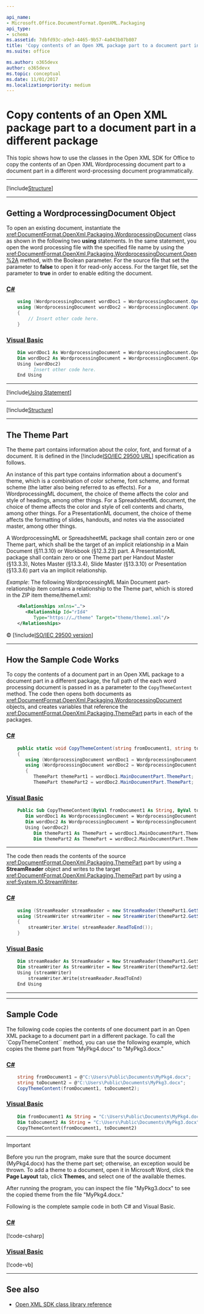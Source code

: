 ```yaml
---

api_name:
- Microsoft.Office.DocumentFormat.OpenXML.Packaging
api_type:
- schema
ms.assetid: 7dbfd93c-a9e3-4465-9b57-4a043b07b807
title: 'Copy contents of an Open XML package part to a document part in a different package'
ms.suite: office

ms.author: o365devx
author: o365devx
ms.topic: conceptual
ms.date: 11/01/2017
ms.localizationpriority: medium
---
```


# Copy contents of an Open XML package part to a document part in a different package

This topic shows how to use the classes in the Open XML SDK for
Office to copy the contents of an Open XML Wordprocessing document part
to a document part in a different word-processing document
programmatically.



--------------------------------------------------------------------------------
[!include[Structure](../includes/word/packages-and-document-parts.md)]


--------------------------------------------------------------------------------
## Getting a WordprocessingDocument Object
To open an existing document, instantiate the <xref:DocumentFormat.OpenXml.Packaging.WordprocessingDocument> class as shown in
the following two **using** statements. In the
same statement, you open the word processing file with the specified
file name by using the <xref:DocumentFormat.OpenXml.Packaging.WordprocessingDocument.Open%2A> method, with the Boolean parameter.
For the source file that set the parameter to **false** to open it for read-only access. For the
target file, set the parameter to **true** in
order to enable editing the document.

### [C#](#tab/cs-0)
```csharp
    using (WordprocessingDocument wordDoc1 = WordprocessingDocument.Open(fromDocument1, false))
    using (WordprocessingDocument wordDoc2 = WordprocessingDocument.Open(toDocument2, true))
    {
        // Insert other code here.
    }
```

### [Visual Basic](#tab/vb-0)
```vb
    Dim wordDoc1 As WordprocessingDocument = WordprocessingDocument.Open(fromDocument1, False)
    Dim wordDoc2 As WordprocessingDocument = WordprocessingDocument.Open(toDocument2, True)
    Using (wordDoc2)
        ' Insert other code here.
    End Using
```
***

[!include[Using Statement](../includes/using-statement.md)]

--------------------------------------------------------------------------------

[!include[Structure](../includes/word/structure.md)]

--------------------------------------------------------------------------------
## The Theme Part
The theme part contains information about the color, font, and format of
a document. It is defined in the [!include[ISO/IEC 29500 URL](../includes/iso-iec-29500-link.md)] specification as
follows.

An instance of this part type contains information about a document's
theme, which is a combination of color scheme, font scheme, and format
scheme (the latter also being referred to as effects). For a
WordprocessingML document, the choice of theme affects the color and
style of headings, among other things. For a SpreadsheetML document, the
choice of theme affects the color and style of cell contents and charts,
among other things. For a PresentationML document, the choice of theme
affects the formatting of slides, handouts, and notes via the associated
master, among other things.

A WordprocessingML or SpreadsheetML package shall contain zero or one
Theme part, which shall be the target of an implicit relationship in a
Main Document (§11.3.10) or Workbook (§12.3.23) part. A PresentationML
package shall contain zero or one Theme part per Handout Master
(§13.3.3), Notes Master (§13.3.4), Slide Master (§13.3.10) or
Presentation (§13.3.6) part via an implicit relationship.

*Example*: The following WordprocessingML Main Document
part-relationship item contains a relationship to the Theme part, which
is stored in the ZIP item theme/theme1.xml:

```xml
    <Relationships xmlns="…">
       <Relationship Id="rId4"
          Type="https://…/theme" Target="theme/theme1.xml"/>
    </Relationships>
```


© [!include[ISO/IEC 29500 version](../includes/iso-iec-29500-version.md)]


--------------------------------------------------------------------------------
## How the Sample Code Works
To copy the contents of a document part in an Open XML package to a
document part in a different package, the full path of the each word
processing document is passed in as a parameter to the `CopyThemeContent` method. The code then opens both
documents as <xref:DocumentFormat.OpenXml.Packaging.WordprocessingDocument>
objects, and creates variables that reference the <xref:DocumentFormat.OpenXml.Packaging.ThemePart> parts in each of the packages.

### [C#](#tab/cs-1)
```csharp
    public static void CopyThemeContent(string fromDocument1, string toDocument2)
    {
       using (WordprocessingDocument wordDoc1 = WordprocessingDocument.Open(fromDocument1, false))
       using (WordprocessingDocument wordDoc2 = WordprocessingDocument.Open(toDocument2, true))
       {
          ThemePart themePart1 = wordDoc1.MainDocumentPart.ThemePart;
          ThemePart themePart2 = wordDoc2.MainDocumentPart.ThemePart;
```

### [Visual Basic](#tab/vb-1)
```vb
    Public Sub CopyThemeContent(ByVal fromDocument1 As String, ByVal toDocument2 As String)
       Dim wordDoc1 As WordprocessingDocument = WordprocessingDocument.Open(fromDocument1, False)
       Dim wordDoc2 As WordprocessingDocument = WordprocessingDocument.Open(toDocument2, True)
       Using (wordDoc2)
          Dim themePart1 As ThemePart = wordDoc1.MainDocumentPart.ThemePart
          Dim themePart2 As ThemePart = wordDoc2.MainDocumentPart.ThemePart
```
***


The code then reads the contents of the source <xref:DocumentFormat.OpenXml.Packaging.ThemePart>  part by using a **StreamReader** object and writes to the target
<xref:DocumentFormat.OpenXml.Packaging.ThemePart> part by using a <xref:System.IO.StreamWriter>.

### [C#](#tab/cs-2)
```csharp
    using (StreamReader streamReader = new StreamReader(themePart1.GetStream()))
    using (StreamWriter streamWriter = new StreamWriter(themePart2.GetStream(FileMode.Create))) 
    {
        streamWriter.Write( streamReader.ReadToEnd());
    }
```

### [Visual Basic](#tab/vb-2)
```vb
    Dim streamReader As StreamReader = New StreamReader(themePart1.GetStream())
    Dim streamWriter As StreamWriter = New StreamWriter(themePart2.GetStream(FileMode.Create))
    Using (streamWriter)
        streamWriter.Write(streamReader.ReadToEnd)
    End Using
```
***


--------------------------------------------------------------------------------
## Sample Code
The following code copies the contents of one document part in an Open
XML package to a document part in a different package. To call the `CopyThemeContent`` method, you can use the
following example, which copies the theme part from "MyPkg4.docx" to
"MyPkg3.docx."

### [C#](#tab/cs-3)
```csharp
    string fromDocument1 = @"C:\Users\Public\Documents\MyPkg4.docx";
    string toDocument2 = @"C:\Users\Public\Documents\MyPkg3.docx";
    CopyThemeContent(fromDocument1, toDocument2);
```

### [Visual Basic](#tab/vb-3)
```vb
    Dim fromDocument1 As String = "C:\Users\Public\Documents\MyPkg4.docx"
    Dim toDocument2 As String = "C:\Users\Public\Documents\MyPkg3.docx"
    CopyThemeContent(fromDocument1, toDocument2)
```
***


> [!IMPORTANT]
> Before you run the program, make sure that the source document (MyPkg4.docx) has the theme part set; otherwise, an exception would be thrown. To add a theme to a document, open it in Microsoft Word, click the **Page Layout** tab, click **Themes**, and select one of the available themes.

After running the program, you can inspect the file "MyPkg3.docx" to see
the copied theme from the file "MyPkg4.docx."

Following is the complete sample code in both C\# and Visual Basic.

### [C#](#tab/cs)
[!code-csharp[](../../samples/word/copy_the_contents_of_an_open_xml_package_part_to_a_part_a_dif/cs/Program.cs)]

### [Visual Basic](#tab/vb)
[!code-vb[](../../samples/word/copy_the_contents_of_an_open_xml_package_part_to_a_part_a_dif/vb/Program.vb)]

--------------------------------------------------------------------------------
## See also

- [Open XML SDK class library reference](/office/open-xml/open-xml-sdk)
